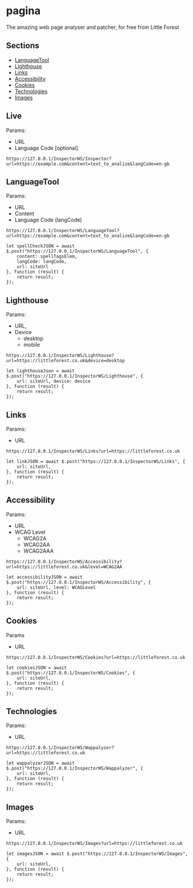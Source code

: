 # pagina
The amazing web page analyser and patcher, for free from Little Forest

## Sections
* <a href="#LanguageTool">LanguageTool</a>
* <a href="#Lighthouse">Lighthouse</a>
* <a href="#Links">Links</a>
* <a href="#Accessibility">Accessibility</a>
* <a href="#Cookies">Cookies</a>
* <a href="#Technologies">Technologies</a>
* <a href="#Images">Images</a>

## Live
Params:
  * URL
  * Language Code [optional]
```
https://127.0.0.1/InspectorWS/Inspector?url=https://example.com&content=text_to_analize&langCode=en-gb
```

## LanguageTool
Params:
  * URL
  * Content
  * Language Code (langCode)
```
https://127.0.0.1/InspectorWS/LanguageTool?url=https://example.com&content=text_to_analize&langCode=en-gb
```
```
let spellCheckJSON = await $.post("https://127.0.0.1/InspectorWS/LanguageTool", {
    content: spellTagsElem,
    langCode: langCode,
    url: siteUrl
}, function (result) {
    return result;
});
```

## Lighthouse
Params:
  * URL,
  * Device
    * desktop
    * mobile
```
https://127.0.0.1/InspectorWS/Lighthouse?url=https://littleforest.co.uk&device=desktop
```
```
let lighthouseJson = await $.post("https://127.0.0.1/InspectorWS/Lighthouse", {
    url: siteUrl, device: device
}, function (result) {
    return result;
});
```

## Links
Params:
  * URL
```
https://127.0.0.1/InspectorWS/Links?url=https://littleforest.co.uk
```
```
let linkJSON = await $.post("https://127.0.0.1/InspectorWS/Links", {
    url: siteUrl,
}, function (result) {
    return result;
});
```

## Accessibility
Params:
  * URL
  * WCAG Level
    * WCAG2A
    * WCAG2AA
    * WCAG2AAA
```
https://127.0.0.1/InspectorWS/Accessibility?url=https://littleforest.co.uk&level=WCAG2AA
```
```
let accessibilityJSON = await $.post("https://127.0.0.1/InspectorWS/Accessibility", {
    url: siteUrl, level: WCAGLevel
}, function (result) {
    return result;
});
```

## Cookies
Params
  * URL
```
https://127.0.0.1/InspectorWS/Cookies?url=https://littleforest.co.uk
```
```
let cookiesJSON = await $.post("https://127.0.0.1/InspectorWS/Cookies", {
    url: siteUrl,
}, function (result) {
    return result;
});
```

## Technologies
Params:
  * URL
```
https://127.0.0.1/InspectorWS/Wappalyzer?url=https://littleforest.co.uk
```
```
let wappalyzerJSON = await $.post("https://127.0.0.1/InspectorWS/Wappalyzer", {
    url: siteUrl,
}, function (result) {
    return result;
});
```

## Images
Params:
  * URL
```
https://127.0.0.1/InspectorWS/Images?url=https://littleforest.co.uk
```
```
let imagesJSON = await $.post("https://127.0.0.1/InspectorWS/Images", {
    url: siteUrl,
}, function (result) {
    return result;
});
```
